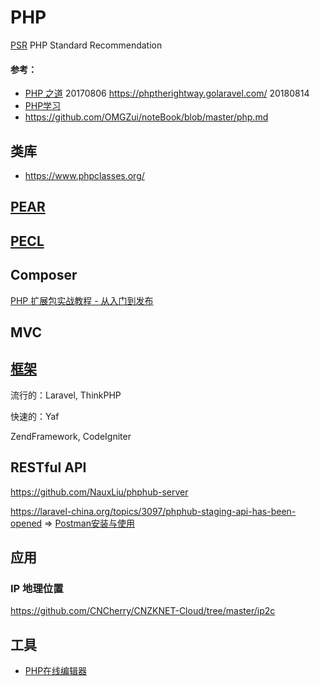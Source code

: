 # PHP

[PSR](PSR) PHP Standard Recommendation



#### 参考：

- [PHP 之道](https://github.com/laravel-china/php-the-right-way) 20170806 https://phptherightway.golaravel.com/ 20180814
- [PHP学习](https://www.cnblogs.com/wanglongshuai/category/789475.html)
- https://github.com/OMGZui/noteBook/blob/master/php.md

## 类库
- https://www.phpclasses.org/

## [PEAR](PEAR)



## [PECL](PECL)





## Composer

[PHP 扩展包实战教程 - 从入门到发布](https://laravel-china.org/courses/creating-package)



## MVC



## [框架](Framework)

流行的：Laravel, ThinkPHP

快速的：Yaf

ZendFramework, CodeIgniter



## RESTful API

https://github.com/NauxLiu/phphub-server

https://laravel-china.org/topics/3097/phphub-staging-api-has-been-opened => [Postman安装与使用](https://www.cnblogs.com/fnng/p/9136434.html)



## 应用

### IP 地理位置

https://github.com/CNCherry/CNZKNET-Cloud/tree/master/ip2c



## 工具

- [PHP在线编辑器](http://code.php.net.cn/)
